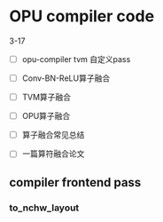 # OPU compiler code



3-17

- [ ] opu-compiler tvm 自定义pass
- [ ] Conv-BN-ReLU算子融合
- [ ] TVM算子融合
- [ ] OPU算子融合
- [ ] 算子融合常见总结
- [ ] 一篇算符融合论文



## compiler frontend pass

### to_nchw_layout



